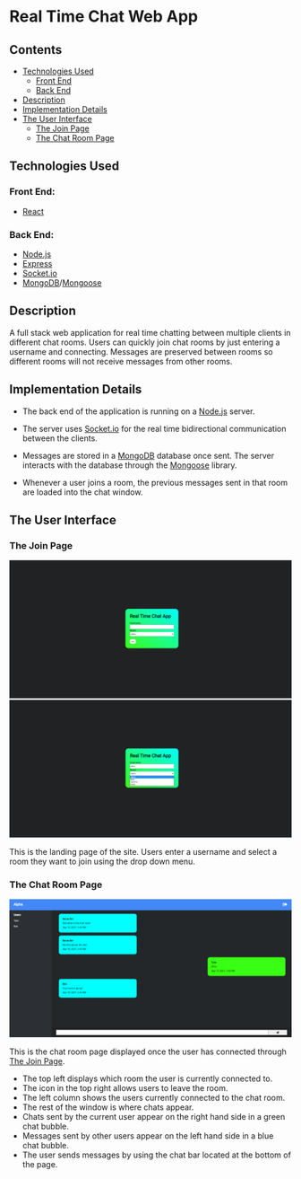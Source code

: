 # Real Time Chat Web App

## Contents

- [Technologies Used](#technologies-used)
    - [Front End](#front-end)
    - [Back End](#front-end)
- [Description](#description)
- [Implementation Details](#implementation-details)
- [The User Interface](#the-user-interface)
    - [The Join Page](#the-join-page)
    - [The Chat Room Page](#the-chat-room-page)

## Technologies Used

### Front End:
- [React](https://reactjs.org/)
### Back End:
- [Node.js](https://nodejs.org/en/)
- [Express](https://expressjs.com/)
- [Socket.io](https://socket.io/)
- [MongoDB](https://www.mongodb.com/)/[Mongoose](https://mongoosejs.com/docs/)

## Description

A full stack web application for real time chatting between multiple clients in different chat rooms. Users can quickly join chat rooms by just entering a username and connecting. Messages are preserved between rooms so different rooms will not receive messages from other rooms.

## Implementation Details
- The back end of the application is running on a [Node.js](https://nodejs.org/en/) server.

- The server uses [Socket.io](https://socket.io/) for the real time bidirectional communication between the clients.

- Messages are stored in a [MongoDB](https://www.mongodb.com/) database once sent. The server interacts with the database through the [Mongoose](https://mongoosejs.com/docs/) library.

- Whenever a user joins a room, the previous messages sent in that room are loaded into the chat window.

## The User Interface

### The Join Page

<img src="https://github.com/tyler-austick-1/real-time-chat-app/blob/main/images/join_page.png" alt="Join Page">

<img src="https://github.com/tyler-austick-1/real-time-chat-app/blob/main/images/join_page_selection.png" alt="Join Page Selection">

This is the landing page of the site. Users enter a username and select a room they want to join using the drop down menu.

### The Chat Room Page

<img src="https://github.com/tyler-austick-1/real-time-chat-app/blob/main/images/chat_room_page.png" alt="Chat Page">

This is the chat room page displayed once the user has connected through [The Join Page](#the-join-page). 

- The top left displays which room the user is currently connected to. 
- The icon in the top right allows users to leave the room. 
- The left column shows the users currently connected to the chat room. 
- The rest of the window is where chats appear. 
- Chats sent by the current user appear on the right hand side in a green chat bubble. 
- Messages sent by other users appear on the left hand side in a blue chat bubble. 
- The user sends messages by using the chat bar located at the bottom of the page.
